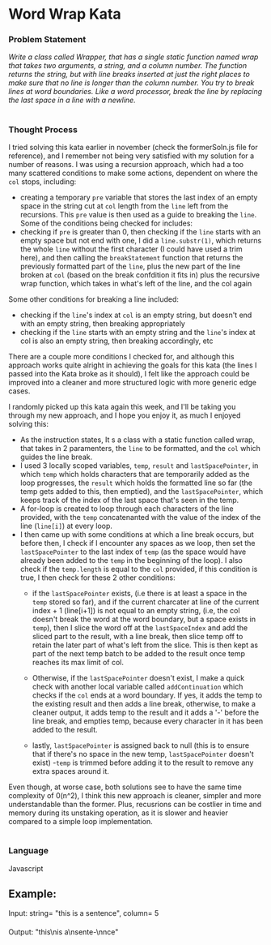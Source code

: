 # Word Wrap Kata
### Problem Statement
<i> Write a class called Wrapper, that has a single static function
named wrap that takes two arguments, a string, and a column number. The
function returns the string, but with line breaks inserted at just the
right places to make sure that no line is longer than the column number.
You try to break lines at word boundaries.
Like a word processor, break the line by replacing the last space in a
line with a newline.</i>

#
### Thought Process
I tried solving this kata earlier in november (check the formerSoln.js file for reference), and I remember not being very satisfied with my solution for a number of reasons. I was using a recursion approach, which had a too many scattered conditions to make some actions, dependent on where the `col` stops, including: 
 - creating a temporary `pre` variable that stores the last index of an empty space in the string cut at `col` length from the `line` left from the recursions. This `pre` value is then used as a guide to breaking the `line`. Some of the conditions being checked for includes:
 - checking if `pre` is greater than 0, then checking if the `line` starts with an empty space but not end with one, I did a `line.substr(1)`, which returns the whole `line` without the first character (I could have used a trim here), and then calling the `breakStatement` function that returns the previously formatted part of the `line`, plus the new part of the line broken at `col` (based on the break confdition it fits in) plus the recursive wrap function, which takes in what's left of the line, and the col again
    
Some other conditions for breaking a line included: 
 - checking if the `line`'s index at `col` is an empty string, but doesn't end with an empty string, then breaking appropriately
 - checking if the `line` starts with an empty string and the `line`'s index at col is also an empty string, then breaking accordingly, etc

There are a couple more conditions I checked for, and although this approach works quite alright in achieving the goals for this kata (the lines I passed into the Kata broke as it should), I felt like the approach could be improved into a cleaner and more structured logic with more generic edge cases. 

I randomly picked up this kata again this week, and I'll be taking you through my new approach, and I hope you enjoy it, as much I enjoyed solving this:

- As the instruction states, It s a class with a static function called wrap, that takes in 2 paramenters, the `line` to be formatted, and the `col` which guides the line break. 
- I used 3 locally scoped variables, `temp`, `result` and `lastSpacePointer`, in which `temp` which holds characters that are temporarily added as the loop progresses, the `result` which holds the formatted line so far (the temp gets added to this, then emptied), and the `lastSpacePointer`, which keeps track of the index of the last space that's seen in the temp.
- A for-loop is created to loop through each characters of the line provided, with the `temp` concatenanted with the value of the index of the line (`line[i]`) at every loop.
- I then came up with some conditions at which a line break occurs, but before then, I check if I encounter any spaces as we loop, then set the `lastSpacePointer` to the last index of `temp` (as the space would have already been added to the `temp` in the beginning of the loop). I also check if the `temp.length` is equal to the `col` provided, if this condition is true, I then check for these 2 other conditions: 
    - if the `lastSpacePointer` exists, (i.e there is at least a space in the `temp` stored so far), and if the current charcater at line of the current index + 1 (line[i+1]) is not equal to an empty string, (i.e, the col doesn't break the word at the word boundary, but a space exists in `temp`), then I slice the word off at the `lastSpaceIndex` and add the sliced part to the result, with a line break, then slice temp off to retain the later part of what's left from the slice. This is then kept as part of the next temp batch to be added to the result once temp reaches its max limit of col.

    - Otherwise, if the `lastSpacePointer` doesn't exist, I make a quick check with another local variable called `addContinuation` which checks if the `col` ends at a word boundary. If yes, it adds the temp to the existing result and then adds a line break, otherwise, to make a cleaner output, it adds temp to the result and it adds a '-' before the line break, and empties temp, because every character in it has been added to the result.
    - lastly, `lastSpacePointer` is assigned back to null (this is to ensure that if there's no space in the new temp, `lastSpacePointer` doesn't exist)
    -`temp` is trimmed before adding it to the result to remove any extra spaces around it.

Even though, at worse case, both solutions see to have the same time complexity of 0(n^2), I think this new approach is cleaner, simpler and more understandable than the former. Plus, recusrions can be costlier in time and memory during its unstaking operation, as it is slower and heavier compared to a simple loop implementation.


#
### Language
Javascript

## Example:
Input: string= "this is a sentence", column= 5
####
Output: "this\nis a\nsente-\nnce"
 

